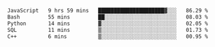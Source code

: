 
<!--START_SECTION:waka-->

```txt
JavaScript   9 hrs 59 mins   █████████████████████▓░░░   86.29 %
Bash         55 mins         ██░░░░░░░░░░░░░░░░░░░░░░░   08.03 %
Python       14 mins         ▓░░░░░░░░░░░░░░░░░░░░░░░░   02.05 %
SQL          11 mins         ▒░░░░░░░░░░░░░░░░░░░░░░░░   01.73 %
C++          6 mins          ▒░░░░░░░░░░░░░░░░░░░░░░░░   00.95 %
```

<!--END_SECTION:waka-->
